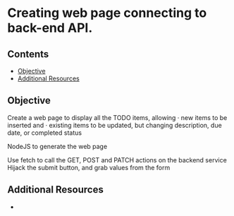 # Creating web page connecting to back-end API.

## Contents

- [Objective](#Objective)
- [Additional Resources](#Additional-Resources)

## Objective

Create a web page to display all the TODO items, allowing 
· new items to be inserted and
 · existing items to be updated, but changing description, due date, or completed status 

NodeJS to generate the web page 

Use fetch to call the GET, POST and PATCH actions on the backend service 
Hijack the submit button, and grab values from the form

## Additional Resources

* []()